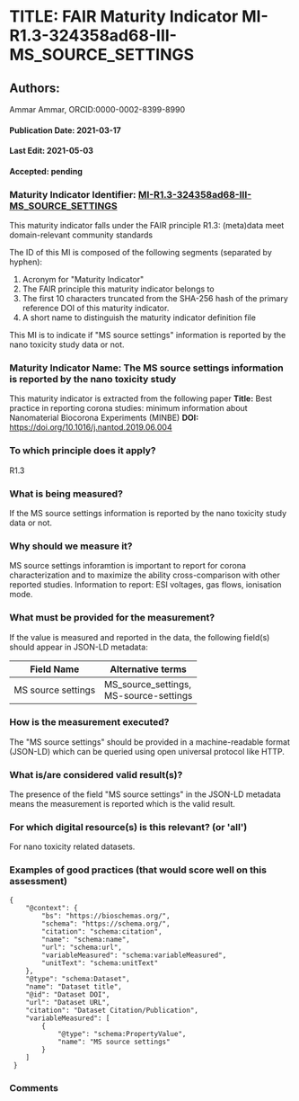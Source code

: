 # TITLE: FAIR Maturity Indicator MI-R1.3-324358ad68-III-MS_SOURCE_SETTINGS

## Authors: 
Ammar Ammar, ORCID:0000-0002-8399-8990

#### Publication Date: 2021-03-17
#### Last Edit: 2021-05-03
#### Accepted: pending

### Maturity Indicator Identifier: [MI-R1.3-324358ad68-III-MS_SOURCE_SETTINGS](https://w3id.org/fair/maturity_indicator/terms/Gen2/MI-R1.3-324358ad68-III-MS_SOURCE_SETTINGS)

This maturity indicator falls under the FAIR principle R1.3:
(meta)data meet domain-relevant community standards

The ID of this MI is composed of the following segments (separated by hyphen):
1. Acronym for "Maturity Indicator"
1. The FAIR principle this maturity indicator belongs to
1. The first 10 characters truncated from the SHA-256 hash of the primary reference DOI of this maturity indicator.
1. A short name to distinguish the maturity indicator definition file

This MI is to indicate if "MS source settings" information is reported by the nano toxicity study data or not.

### Maturity Indicator Name:  The MS source settings information is reported by the nano toxicity study

This maturity indicator is extracted from the following paper 
**Title:** Best practice in reporting corona studies: minimum information about Nanomaterial Biocorona Experiments (MINBE)
**DOI:** https://doi.org/10.1016/j.nantod.2019.06.004

### To which principle does it apply?  
R1.3

### What is being measured?
If the MS source settings information is reported by the nano toxicity study data or not.

### Why should we measure it?
MS source settings inforamtion is important to report for corona characterization and
to maximize the ability cross-comparison with other reported studies. Information to report:
ESI voltages, gas flows, ionisation mode.

### What must be provided for the measurement?
If the value is measured and reported in the data, the following field(s) should appear in JSON-LD metadata: 

| Field Name          | Alternative terms                          |
| ------------------- | ------------------------------------------ |
| MS source settings  | MS_source_settings,<br>MS-source-settings  |

### How is the measurement executed?
The "MS source settings" should be provided in a machine-readable format (JSON-LD) which can be queried using open universal protocol like HTTP.

### What is/are considered valid result(s)?
The presence of the field "MS source settings" in the JSON-LD metadata means the measurement is reported which is the valid result.

### For which digital resource(s) is this relevant? (or 'all')
For nano toxicity related datasets.  

### Examples of good practices (that would score well on this assessment)
```{json}
{
 	"@context": {
 		"bs": "https://bioschemas.org/",
 		"schema": "https://schema.org/",
 		"citation": "schema:citation",
 		"name": "schema:name",
 		"url": "schema:url",
 		"variableMeasured": "schema:variableMeasured",
 		"unitText": "schema:unitText"
 	},
 	"@type": "schema:Dataset",
 	"name": "Dataset title",
 	"@id": "Dataset DOI",
 	"url": "Dataset URL",
 	"citation": "Dataset Citation/Publication",
 	"variableMeasured": [
 		{
 			"@type": "schema:PropertyValue",
 			"name": "MS source settings"
 		}
 	]
 }
```

### Comments

